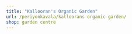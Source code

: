 ```yaml
---
title: "Kallooran's Organic Garden"
url: /periyonkavala/kalloorans-organic-garden/
shop: garden centre
---
```


